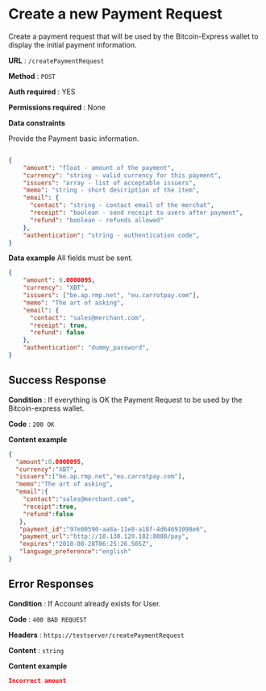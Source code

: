 # Create a new Payment Request

Create a payment request that will be used by the Bitcoin-Express wallet to display the initial payment information.

**URL** : `/createPaymentRequest`

**Method** : `POST`

**Auth required** : YES

**Permissions required** : None

**Data constraints**

Provide the Payment basic information.

```json

{
    "amount": "float - amount of the payment",
    "currency": "string - valid currency for this payment",
    "issuers": "array - list of acceptable issuers",
    "memo": "string - short description of the item",
    "email": {
      "contact": "string - contact email of the merchat",
      "receipt": "boolean - send receipt to users after payment",
      "refund": "boolean - refunds allowed"
    },
    "authentication": "string - authentication code",
}
```

**Data example** All fields must be sent.

```json
{
    "amount": 0.0000095,
    "currency": "XBT",
    "issuers": ["be.ap.rmp.net", "eu.carrotpay.com"],
    "memo": "The art of asking",
    "email": {
      "contact": "sales@merchant.com",
      "receipt": true,
      "refund": false
    },
    "authentication": "dummy_password",
}
```

## Success Response

**Condition** : If everything is OK the Payment Request to be used by the Bitcoin-express wallet.

**Code** : `200 OK`

**Content example**

```json
{
  "amount":0.0000095,
  "currency":"XBT",
  "issuers":["be.ap.rmp.net","eu.carrotpay.com"],
  "memo":"The art of asking",
  "email":{
    "contact":"sales@merchant.com",
    "receipt":true,
    "refund":false
   },
   "payment_id":"97e00590-aa8a-11e8-a18f-4d64691098e6",
   "payment_url":"http://18.130.120.182:8080/pay",
   "expires":"2018-08-28T06:25:26.505Z",
   "language_preference":"english"
}
```

## Error Responses

**Condition** : If Account already exists for User.

**Code** : `400 BAD REQUEST`

**Headers** : `https://testserver/createPaymentRequest`

**Content** : `string`

**Content example**

```json
Incorrect amount
```

